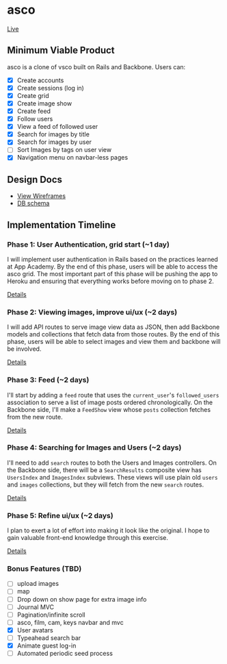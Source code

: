 # asco

[Live](http://asco.hamblin.cc)

## Minimum Viable Product
asco is a clone of vsco built on Rails and Backbone. Users can:

<!-- This is a Markdown checklist. Use it to keep track of your progress! -->

- [x] Create accounts
- [x] Create sessions (log in)
- [x] Create grid
- [x] Create image show
- [x] Create feed
- [x] Follow users
- [x] View a feed of followed user
- [x] Search for images by title
- [x] Search for images by user
- [ ] Sort Images by tags on user view
- [x] Navigation menu on navbar-less pages

## Design Docs
* [View Wireframes][views]
* [DB schema][schema]

[views]: ./docs/views.md
[schema]: ./docs/schema.md

## Implementation Timeline

### Phase 1: User Authentication, grid start (~1 day)
I will implement user authentication in Rails based on the practices learned at App Academy. By the end of this phase, users will be able to access the asco grid. The most important part of this phase will be pushing the app to Heroku and ensuring that everything works before moving on to phase 2.

[Details][phase-one]

### Phase 2: Viewing images, improve ui/ux (~2 days)
I will add API routes to serve image view data as JSON, then add Backbone models and collections that fetch data from those routes. By the end of this phase, users will be able to select images and view them and backbone will be involved.

[Details][phase-two]

### Phase 3: Feed (~2 days)
I'll start by adding a `feed` route that uses the `current_user`'s `followed_users` association to serve a list of image posts ordered chronologically. On the Backbone side, I'll make a `FeedShow` view whose `posts` collection fetches from the new route.

[Details][phase-three]

### Phase 4: Searching for Images and Users (~2 days)
I'll need to add `search` routes to both the Users and Images controllers. On the Backbone side, there will be a `SearchResults` composite view has `UsersIndex` and `ImagesIndex` subviews. These views will use plain old `users` and `images` collections, but they will fetch from the new `search` routes.

[Details][phase-four]

### Phase 5: Refine ui/ux (~2 days)
I plan to exert a lot of effort into making it look like the original. I hope to gain valuable front-end knowledge through this exercise.

[Details][phase-five]


### Bonus Features (TBD)
- [ ] upload images
- [ ] map
- [ ] Drop down on show page for extra image info
- [ ] Journal MVC
- [ ] Pagination/infinite scroll
- [ ] asco, film, cam, keys navbar and mvc
- [x] User avatars
- [ ] Typeahead search bar
- [x] Animate guest log-in
- [ ] Automated periodic seed process

[phase-one]: ./docs/phases/phase1.md
[phase-two]: ./docs/phases/phase2.md
[phase-three]: ./docs/phases/phase3.md
[phase-four]: ./docs/phases/phase4.md
[phase-five]: ./docs/phases/phase5.md

